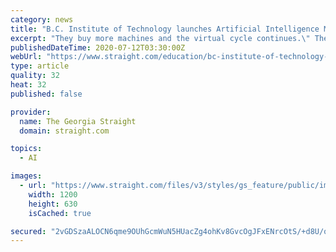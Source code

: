 ```yaml
---
category: news
title: "B.C. Institute of Technology launches Artificial Intelligence Management program"
excerpt: "They buy more machines and the virtual cycle continues.\" The B.C. Institute of Technology's School of Business + Media is adapting to these monumental developments by launching an Artificial Intelligence Management option in its Business Information Technology Management program."
publishedDateTime: 2020-07-12T03:30:00Z
webUrl: "https://www.straight.com/education/bc-institute-of-technology-launches-artificial-intelligence-management-program"
type: article
quality: 32
heat: 32
published: false

provider:
  name: The Georgia Straight
  domain: straight.com

topics:
  - AI

images:
  - url: "https://www.straight.com/files/v3/styles/gs_feature/public/images/20/07/artificial_male_intelligence.jpg?itok=98-blpBB"
    width: 1200
    height: 630
    isCached: true

secured: "2vGDSzaALOCN6qme9OUhGcmWuN5HUacZg4ohKv8GvcOgJFxENrcOtS/+d8U/qiVqRHCOaA33O9Dsmtv8hfI51otUVEJFdOje6ms9U2xwm6fuN11ZZU1OU1PW+VkTuogA6u6kdu3rGiTG+7to+J33nb3Ah0WyUF/SmEnIRpSSR2cTX6w6e3RaGGmivSgvX+HzKVb33oEisMZ3XKJxVjmpntaCZMAXQYNbjxuC2jsCGE8VNF38xLP/jlp1W7eBi9SJQalsE8/Xshsb4pjdQBysRgISlcu/ctS+VFqRyotTQz/OZkWrggF4Sa/0lCtkdHb8/2axNIj/DlFXkjtPi1h30g==;DdUEy82IHL1i+/7Lag0swQ=="
---
```


